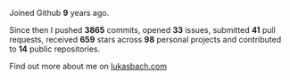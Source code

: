 Joined Github **9** years ago.

Since then I pushed **3865** commits, opened **33** issues, submitted **41** pull requests, received **659** stars across **98** personal projects and contributed to **14** public repositories.

Find out more about me on [lukasbach.com](https://lukasbach.com)
